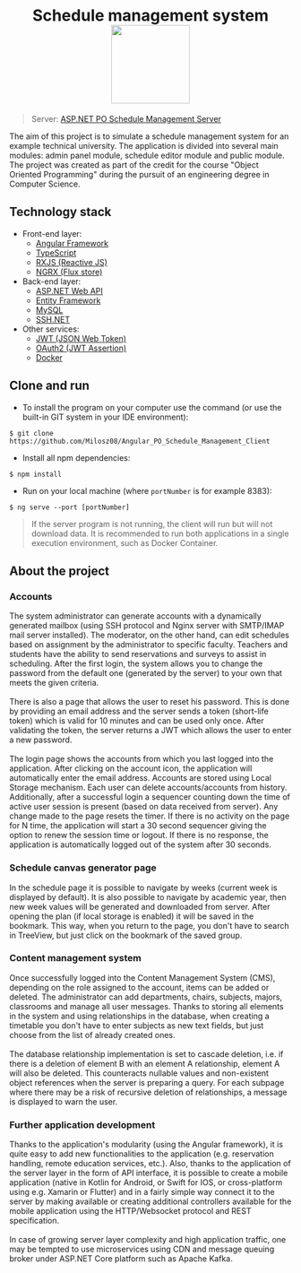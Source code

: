 <h1 align="center">
    Schedule management system
    <br>
    <img src="https://cdn.miloszgilga.pl/schedule-management-project-logo.png" width="140">
</h1>

> Server: [ASP.NET PO Schedule Management Server](https://github.com/Milosz08/ASP.NET_PO_Schedule_Management_Server) <br>

The aim of this project is to simulate a schedule management system for an example technical university. The application is divided into several main modules: admin panel module, schedule editor module and public module. The project was created as part of the credit for the course "Object Oriented Programming" during the pursuit of an engineering degree in Computer Science. <br>

## Technology stack
-  Front-end layer:
    - [Angular Framework](https://angular.io/)
    - [TypeScript](https://www.typescriptlang.org/)
    - [RXJS (Reactive JS)](https://rxjs.dev/)
    - [NGRX (Flux store)](https://ngrx.io/)
-  Back-end layer:
    - [ASP.NET Web API](https://dotnet.microsoft.com/en-us/apps/aspnet)
    - [Entity Framework](https://docs.microsoft.com/pl-pl/ef/)
    - [MySQL](https://www.mysql.com/)
    - [SSH.NET](https://github.com/sshnet/SSH.NET)
- Other services:     
    - [JWT (JSON Web Token)](https://jwt.io/)
    - [OAuth2 (JWT Assertion)](https://oauth.net/2/)
    - [Docker](https://www.docker.com/)

## Clone and run

- To install the program on your computer use the command (or use the built-in GIT system in your IDE environment):
```
$ git clone https://github.com/Milosz08/Angular_PO_Schedule_Management_Client
```
- Install all npm dependencies:
```
$ npm install
```
- Run on your local machine (where `portNumber` is for example 8383):
```
$ ng serve --port [portNumber]
```

> If the server program is not running, the client will run but will not download data. It is recommended to run both applications in a single execution environment, such as Docker Container.

## About the project

### Accounts
The system administrator can generate accounts with a dynamically generated mailbox (using SSH protocol and Nginx server with SMTP/IMAP mail server installed). The moderator, on the other hand, can edit schedules based on assignment by the administrator to specific faculty. Teachers and students have the ability to send reservations and surveys to assist in scheduling. After the first login, the system allows you to change the password from the default one (generated by the server) to your own that meets the given criteria.<br><br>
There is also a page that allows the user to reset his password. This is done by providing an email address and the server sends a token (short-life token) which is valid for 10 minutes and can be used only once. After validating the token, the server returns a JWT which allows the user to enter a new password.<br><br>
The login page shows the accounts from which you last logged into the application. After clicking on the account icon, the application will automatically enter the email address. Accounts are stored using Local Storage mechanism. Each user can delete accounts/accounts from history. Additionally, after a successful login a sequencer counting down the time of active user session is present (based on data received from server). Any change made to the page resets the timer. If there is no activity on the page for N time, the application will start a 30 second sequencer giving the option to renew the session time or logout. If there is no response, the application is automatically logged out of the system after 30 seconds. 

### Schedule canvas generator page
In the schedule page it is possible to navigate by weeks (current week is displayed by default). It is also possible to navigate by academic year, then new week values will be generated and downloaded from server. After opening the plan (if local storage is enabled) it will be saved in the bookmark. This way, when you return to the page, you don't have to search in TreeView, but just click on the bookmark of the saved group.

### Content management system
Once successfully logged into the Content Management System (CMS), depending on the role assigned to the account, items can be added or deleted. The administrator can add departments, chairs, subjects, majors, classrooms and manage all user messages. Thanks to storing all elements in the system and using relationships in the database, when creating a timetable you don't have to enter subjects as new text fields, but just choose from the list of already created ones.<br><br>
The database relationship implementation is set to cascade deletion, i.e. if there is a deletion of element B with an element A relationship, element A will also be deleted. This counteracts nullable values and non-existent object references when the server is preparing a query. For each subpage where there may be a risk of recursive deletion of relationships, a message is displayed to warn the user. 

### Further application development
Thanks to the application's modularity (using the Angular framework), it is quite easy to add new functionalities to the application (e.g. reservation handling, remote education services, etc.). Also, thanks to the application of the server layer in the form of API interface, it is possible to create a mobile application (native in Kotlin for Android, or Swift for IOS, or cross-platform using e.g. Xamarin or Flutter) and in a fairly simple way connect it to the server by making available or creating additional controllers available for the mobile application using the HTTP/Websocket protocol and REST specification.<br><br>
In case of growing server layer complexity and high application traffic, one may be tempted to use microservices using CDN and message queuing broker under ASP.NET Core platform such as Apache Kafka. 
